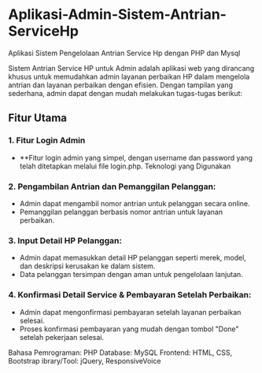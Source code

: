 # Aplikasi-Admin-Sistem-Antrian-ServiceHp
Aplikasi Sistem Pengelolaan Antrian Service Hp dengan PHP dan Mysql

Sistem Antrian Service HP untuk Admin adalah aplikasi web yang dirancang khusus untuk memudahkan admin layanan perbaikan HP dalam mengelola antrian dan layanan perbaikan dengan efisien. Dengan tampilan yang sederhana, admin dapat dengan mudah melakukan tugas-tugas berikut:

## Fitur Utama

### 1. Fitur Login Admin
- **Fitur login admin yang simpel, dengan username dan password yang telah ditetapkan melalui file login.php.
Teknologi yang Digunakan

### 2. Pengambilan Antrian dan Pemanggilan Pelanggan:

- Admin dapat mengambil nomor antrian untuk pelanggan secara online.
- Pemanggilan pelanggan berbasis nomor antrian untuk layanan perbaikan.
  
### 3. Input Detail HP Pelanggan:

- Admin dapat memasukkan detail HP pelanggan seperti merek, model, dan deskripsi kerusakan ke dalam sistem.
- Data pelanggan tersimpan dengan aman untuk pengelolaan lanjutan.
  
### 4. Konfirmasi Detail Service & Pembayaran Setelah Perbaikan:

- Admin dapat mengonfirmasi pembayaran setelah layanan perbaikan selesai.
- Proses konfirmasi pembayaran yang mudah dengan tombol "Done" setelah pekerjaan selesai.

 Bahasa Pemrograman: PHP
 Database: MySQL
 Frontend: HTML, CSS, Bootstrap
 ibrary/Tool: jQuery, ResponsiveVoice
